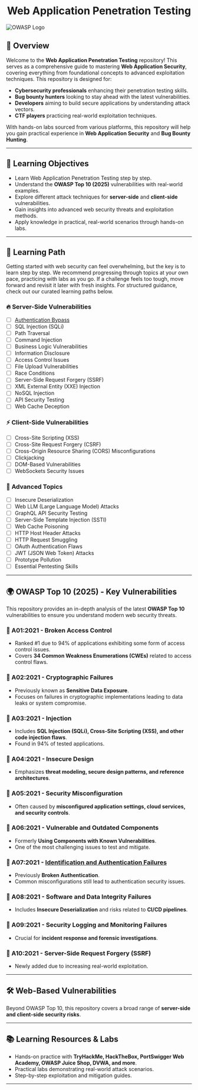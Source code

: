 # <div align="center"> Web Application Penetration Testing </div>

![OWASP Logo](https://github.com/user-attachments/assets/fbb2cb70-6a10-41f6-82d0-2fa47a66c2d6)

## 📌 Overview

Welcome to the **Web Application Penetration Testing** repository! This serves as a comprehensive guide to mastering **Web Application Security**, covering everything from foundational concepts to advanced exploitation techniques. This repository is designed for:

- **Cybersecurity professionals** enhancing their penetration testing skills.
- **Bug bounty hunters** looking to stay ahead with the latest vulnerabilities.
- **Developers** aiming to build secure applications by understanding attack vectors.
- **CTF players** practicing real-world exploitation techniques.

With hands-on labs sourced from various platforms, this repository will help you gain practical experience in **Web Application Security** and **Bug Bounty Hunting**.

---

## 🎯 Learning Objectives

- Learn Web Application Penetration Testing step by step.
- Understand the **OWASP Top 10 (2025)** vulnerabilities with real-world examples.
- Explore different attack techniques for **server-side** and **client-side** vulnerabilities.
- Gain insights into advanced web security threats and exploitation methods.
- Apply knowledge in practical, real-world scenarios through hands-on labs.

---

## 📖 Learning Path

Getting started with web security can feel overwhelming, but the key is to learn step by step. We recommend progressing through topics at your own pace, practicing with labs as you go. If a challenge feels too tough, move forward and revisit it later with fresh insights. For structured guidance, check out our curated learning paths below.

### 🔥 **Server-Side Vulnerabilities**
- [ ] [Authentication Bypass](./Wpt/Server-side_topics/Authentication_vulnerabilities)
- [ ] SQL Injection (SQLi)
- [ ] Path Traversal
- [ ] Command Injection
- [ ] Business Logic Vulnerabilities
- [ ] Information Disclosure
- [ ] Access Control Issues
- [ ] File Upload Vulnerabilities
- [ ] Race Conditions
- [ ] Server-Side Request Forgery (SSRF)
- [ ] XML External Entity (XXE) Injection
- [ ] NoSQL Injection
- [ ] API Security Testing
- [ ] Web Cache Deception

### ⚡ **Client-Side Vulnerabilities**
- [ ] Cross-Site Scripting (XSS)
- [ ] Cross-Site Request Forgery (CSRF)
- [ ] Cross-Origin Resource Sharing (CORS) Misconfigurations
- [ ] Clickjacking
- [ ] DOM-Based Vulnerabilities
- [ ] WebSockets Security Issues

### 🚀 **Advanced Topics**
- [ ] Insecure Deserialization
- [ ] Web LLM (Large Language Model) Attacks
- [ ] GraphQL API Security Testing
- [ ] Server-Side Template Injection (SSTI)
- [ ] Web Cache Poisoning
- [ ] HTTP Host Header Attacks
- [ ] HTTP Request Smuggling
- [ ] OAuth Authentication Flaws
- [ ] JWT (JSON Web Token) Attacks
- [ ] Prototype Pollution
- [ ] Essential Pentesting Skills

---

## 🌍 OWASP Top 10 (2025) - Key Vulnerabilities

This repository provides an in-depth analysis of the latest **OWASP Top 10** vulnerabilities to ensure you understand modern web security threats.

### 🔹 A01:2021 - Broken Access Control
- Ranked #1 due to 94% of applications exhibiting some form of access control issues.
- Covers **34 Common Weakness Enumerations (CWEs)** related to access control flaws.

### 🔹 A02:2021 - Cryptographic Failures
- Previously known as **Sensitive Data Exposure**.
- Focuses on failures in cryptographic implementations leading to data leaks or system compromise.

### 🔹 A03:2021 - Injection
- Includes **SQL Injection (SQLi), Cross-Site Scripting (XSS), and other code injection flaws**.
- Found in 94% of tested applications.

### 🔹 A04:2021 - Insecure Design
- Emphasizes **threat modeling, secure design patterns, and reference architectures**.

### 🔹 A05:2021 - Security Misconfiguration
- Often caused by **misconfigured application settings, cloud services, and security controls**.

### 🔹 A06:2021 - Vulnerable and Outdated Components
- Formerly **Using Components with Known Vulnerabilities**.
- One of the most challenging issues to test and mitigate.

### 🔹 A07:2021 - [Identification and Authentication Failures](./Wpt/Server-side_topics/Authentication_vulnerabilities)
- Previously **Broken Authentication**.
- Common misconfigurations still lead to authentication security issues.

### 🔹 A08:2021 - Software and Data Integrity Failures
- Includes **Insecure Deserialization** and risks related to **CI/CD pipelines**.

### 🔹 A09:2021 - Security Logging and Monitoring Failures
- Crucial for **incident response and forensic investigations**.

### 🔹 A10:2021 - Server-Side Request Forgery (SSRF)
- Newly added due to increasing real-world exploitation.

---

## 🛠️ Web-Based Vulnerabilities

Beyond OWASP Top 10, this repository covers a broad range of **server-side and client-side security risks**.

---

## 📚 Learning Resources & Labs

- Hands-on practice with **TryHackMe, HackTheBox, PortSwigger Web Academy, OWASP Juice Shop, DVWA, and more**.
- Practical labs demonstrating real-world attack scenarios.
- Step-by-step exploitation and mitigation guides.

---


